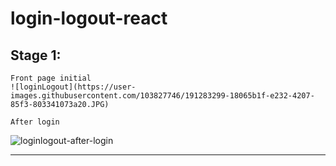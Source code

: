 # login-logout-react



Stage 1:
---------------------------------------------------------------------------------------------------------------------------------------------------
    Front page initial
    ![loginLogout](https://user-images.githubusercontent.com/103827746/191283299-18065b1f-e232-4207-85f3-803341073a20.JPG)

    After login
    
   ![loginlogout-after-login](https://user-images.githubusercontent.com/103827746/191284008-7c901116-5449-497c-a6ab-0c4f59f3e64a.JPG)

---------------------------------------------------------------------------------------------------------------------------------------------------
